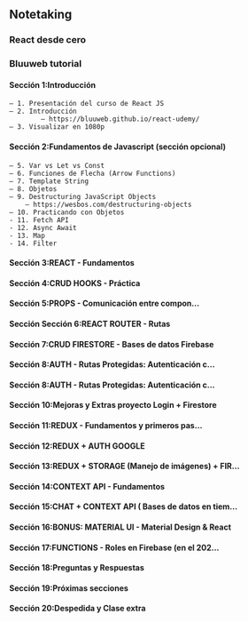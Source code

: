 ## Notetaking

### React desde cero
### Bluuweb tutorial

#### Sección 1:Introducción

    – 1. Presentación del curso de React JS
    – 2. Introducción
            – https://bluuweb.github.io/react-udemy/
    – 3. Visualizar en 1080p

#### Sección 2:Fundamentos de Javascript (sección opcional)

    – 5. Var vs Let vs Const
    – 6. Funciones de Flecha (Arrow Functions)
    – 7. Template String
    – 8. Objetos
    – 9. Destructuring JavaScript Objects
        – https://wesbos.com/destructuring-objects
    – 10. Practicando con Objetos
    - 11. Fetch API
    - 12. Async Await
    - 13. Map
    - 14. Filter

#### Sección 3:REACT - Fundamentos
#### Sección 4:CRUD HOOKS - Práctica
#### Sección 5:PROPS - Comunicación entre compon…
#### Sección Sección 6:REACT ROUTER - Rutas
#### Sección 7:CRUD FIRESTORE - Bases de datos Firebase
#### Sección 8:AUTH - Rutas Protegidas: Autenticación c…
#### Sección 8:AUTH - Rutas Protegidas: Autenticación c…
#### Sección 10:Mejoras y Extras proyecto Login + Firestore
#### Sección 11:REDUX - Fundamentos y primeros pas…
#### Sección 12:REDUX + AUTH GOOGLE
#### Sección 13:REDUX + STORAGE (Manejo de imágenes) + FIR…
#### Sección 14:CONTEXT API - Fundamentos
#### Sección 15:CHAT + CONTEXT API ( Bases de datos en tiem…
#### Sección 16:BONUS: MATERIAL UI - Material Design & React
#### Sección 17:FUNCTIONS - Roles en Firebase (en el 202…
#### Sección 18:Preguntas y Respuestas
#### Sección 19:Próximas secciones
#### Sección 20:Despedida y Clase extra